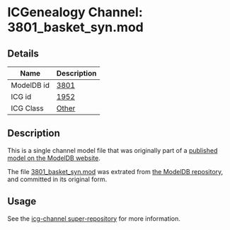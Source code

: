 # ICGenealogy Channel: 3801\_basket\_syn.mod

## Details

Name | Description
---- | -----------
ModelDB id | [3801](http://senselab.med.yale.edu/ModelDB/ShowModel.cshtml?model=3801)
ICG id | [1952](http://icg.neurotheory.ox.ac.uk/channels/other/1952)
ICG Class | [Other](http://icg.neurotheory.ox.ac.uk/channels/other)

## Description

This is a single channel model file that was originally part of a [published model on the ModelDB website](http://senselab.med.yale.edu/mModelDB/ShowModel.cshtml?model=3801).

The file [3801\_basket\_syn.mod](3801_basket_syn.mod) was extrated from [the ModelDB repository](http://senselab.med.yale.edu/ModelDB/ShowModel.cshtml?model=3801), and committed in its original form.

## Usage

See the [icg-channel super-repository](https://github.com/icgenealogy/icg-channels) for more information.